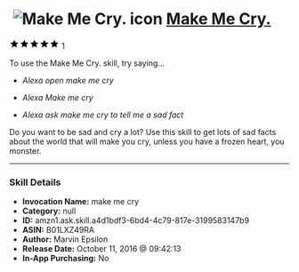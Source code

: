 # &nbsp;<img src="skill_icon" alt="Make Me Cry. icon" width="36"> [Make Me Cry.](http://alexa.amazon.com/#skills/amzn1.ask.skill.a4d1bdf3-6bd4-4c79-817e-3199583147b9)
![5 stars](../../images/ic_star_black_18dp_1x.png)![5 stars](../../images/ic_star_black_18dp_1x.png)![5 stars](../../images/ic_star_black_18dp_1x.png)![5 stars](../../images/ic_star_black_18dp_1x.png)![5 stars](../../images/ic_star_black_18dp_1x.png) 1

To use the Make Me Cry. skill, try saying...

* *Alexa open make me cry*

* *Alexa Make me cry*

* *Alexa ask make me cry to tell me a sad fact*

Do you want to be sad and cry a lot? Use this skill to get lots of sad facts about the world that will make you cry, unless you have a frozen heart, you monster.

***

### Skill Details

* **Invocation Name:** make me cry
* **Category:** null
* **ID:** amzn1.ask.skill.a4d1bdf3-6bd4-4c79-817e-3199583147b9
* **ASIN:** B01LXZ49RA
* **Author:** Marvin Epsilon
* **Release Date:** October 11, 2016 @ 09:42:13
* **In-App Purchasing:** No
